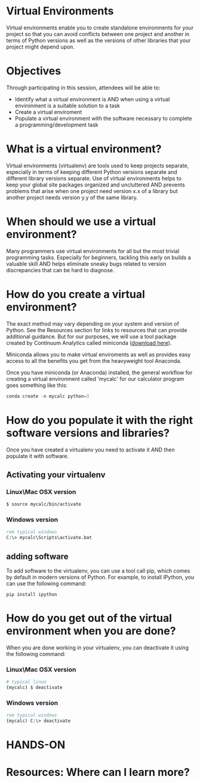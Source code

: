 # Virtual Environments
Virtual environments enable you to create standalone environments for your project so that you can avoid conflicts between one project and another in terms of Python versions as well as the versions of other libraries that your project might depend upon.

# Objectives
Through participating in this session, attendees will be able to:
* Identify what a virtual environment is AND when using a virtual environment is a suitable solution to a task
* Create a virtual enviroment
* Populate a virtual environment with the software necessary to complete a programming/development task

# What is a virtual environment?
Virtual environments (virtualenv) are tools used to keep projects separate, especially in terms of keeping different Python versions separate and different library versions separate. Use of virtual environments helps to keep your global site packages organized and uncluttered AND prevents problems that arise when one project need version x.x of a library but another project needs version y.y of the same library.

# When should we use a virtual environment?
Many programmers use virtual environments for all but the most trivial programming tasks. Especially for beginners, tackling this early on builds a valuable skill AND helps eliminate sneaky bugs related to version discrepancies that can be hard to diagnose.

# How do you create a virtual environment? 
The exact method may vary depending on your system and version of Python. See the Resources section for links to resources that can provide additional guidance. But for our purposes, we will use a tool package created by Continuum Analytics called miniconda ([download here](http://conda.pydata.org/miniconda.html)).

Miniconda allows you to make virtual enviroments as well as provides easy access to all the benefits you get from the heavyweight tool Anaconda.

Once you have miniconda (or Anaconda) installed, the general workflow for creating a virtual environment called 'mycalc' for our calculator program goes something like this:

```python
conda create -n mycalc python=3
```

# How do you populate it with the right software versions and libraries?
Once you have created a virtualenv you need to activate it AND then populate it with software.

## Activating your virtualenv
### Linux\Mac OSX version
```bash
$ source mycalc/bin/activate
```

### Windows version
```bat
rem typical windows
C:\> mycalc\Scripts\activate.bat
```

## adding software
To add software to the virtualenv, you can use a tool call pip, which comes by default in modern versions of Python. For example, to install IPython, you can use the following command:

```
pip install ipython
```

# How do you get out of the virtual environment when you are done? 
When you are done working in your virtualenv, you can deactivate it using the following command:

### Linux\Mac OSX version
```bash
# typical linux
(mycalc) $ deactivate
```

### Windows version
```bat
rem typical windows
(mycalc) C:\> deactivate
```

# HANDS-ON

# Resources: Where can I learn more?
